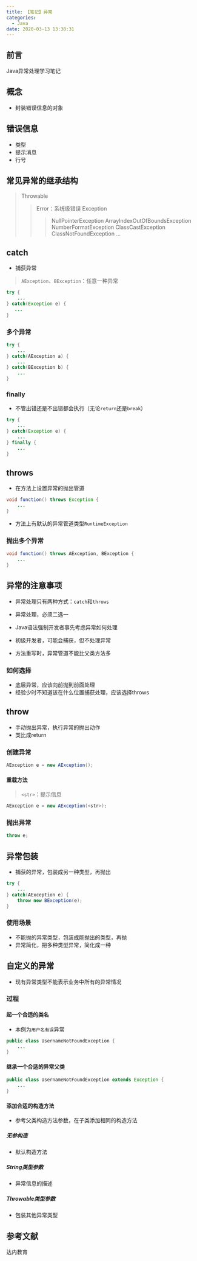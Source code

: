 ```yaml
---
title: 【笔记】异常
categories:
  - Java
date: 2020-03-13 13:38:31
---
```


## 前言

Java异常处理学习笔记

<!-- more -->

## 概念

- 封装错误信息的对象

## 错误信息

- 类型
- 提示消息
- 行号

## 常见异常的继承结构

> Throwable
>> Error：系统级错误
>> Exception
>>> NullPointerException
>>> ArrayIndexOutOfBoundsException
>>> NumberFormatException
>>> ClassCastException
>>> ClassNotFoundException
>>> ...

## catch

- 捕获异常

> `AException`、`BException`：任意一种异常

``` java
try {
    ...
} catch(Exception e) {
   ...
}
```

### 多个异常

``` java
try {
    ...
} catch(AException a) {
    ...
} catch(BException b) {
    ...
}
```

### finally

- 不管出错还是不出错都会执行（无论`return`还是`break`）

``` java
try {
    ...
} catch(Exception e) {
    ...
} finally {
    ...
}
```

## throws

- 在方法上设置异常的抛出管道

``` java
void function() throws Exception {
    ...
}
```

- 方法上有默认的异常管道类型`RuntimeException`

### 抛出多个异常

``` java
void function() throws AException, BException {
    ...
}
```

## 异常的注意事项

- 异常处理只有两种方式：`catch`和`throws`
- 异常处理，必须二选一
- Java语法强制开发者事先考虑异常如何处理
- 初级开发者，可能会捕获，但不处理异常

- 方法重写时，异常管道不能比父类方法多

### 如何选择

- 底层异常，应该向前抛到前面处理
- 经验少时不知道该在什么位置捕获处理，应该选择throws

## throw

- 手动抛出异常，执行异常的抛出动作
- 类比成return

### 创建异常

``` java
AException e = new AException();
```

#### 重载方法

> `<str>`：提示信息

``` java
AException e = new AException(<str>);
```

### 抛出异常

``` java
throw e;
```

## 异常包装

- 捕获的异常，包装成另一种类型，再抛出

``` java
try {
    ...
} catch(AException e) {
    throw new BException(e);
}
```

### 使用场景

- 不能抛的异常类型，包装成能抛出的类型，再抛
- 异常简化，把多种类型异常，简化成一种

## 自定义的异常

- 现有异常类型不能表示业务中所有的异常情况

### 过程

#### 起一个合适的类名

- 本例为`用户名有误`异常

``` java
public class UsernameNotFoundException {
    ...
}
```

#### 继承一个合适的异常父类

``` java
public class UsernameNotFoundException extends Exception {
    ...
}
```

#### 添加合适的构造方法

- 参考父类构造方法参数，在子类添加相同的构造方法

##### 无参构造

- 默认构造方法

##### String类型参数

- 异常信息的描述

##### Throwable类型参数

- 包装其他异常类型

## 参考文献

达内教育

